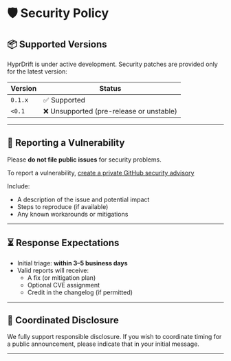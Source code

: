 # 🛡️ Security Policy

## 📦 Supported Versions

HyprDrift is under active development. Security patches are provided only for the latest version:

| Version | Status       |
|---------|--------------|
| `0.1.x` | ✅ Supported |
| `<0.1`  | ❌ Unsupported (pre-release or unstable) |

---

## 🔐 Reporting a Vulnerability

Please **do not file public issues** for security problems.

To report a vulnerability, [create a private GitHub security advisory](https://github.com/hyprdrifter/hyprdriftde/security/advisories/new) 

Include:
- A description of the issue and potential impact
- Steps to reproduce (if available)
- Any known workarounds or mitigations

---

## ⏳ Response Expectations

- Initial triage: **within 3–5 business days**
- Valid reports will receive:
  - A fix (or mitigation plan)
  - Optional CVE assignment
  - Credit in the changelog (if permitted)

---

## 🧠 Coordinated Disclosure

We fully support responsible disclosure. If you wish to coordinate timing for a public announcement, please indicate that in your initial message.

---

